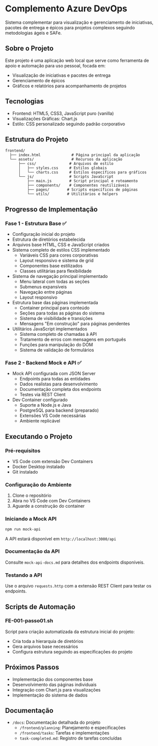 # Complemento Azure DevOps

Sistema complementar para visualização e gerenciamento de iniciativas, pacotes de entrega e épicos para projetos complexos seguindo metodologias ágeis e SAFe.

## Sobre o Projeto

Este projeto é uma aplicação web local que serve como ferramenta de apoio e automação para uso pessoal, focada em:
- Visualização de iniciativas e pacotes de entrega
- Gerenciamento de épicos
- Gráficos e relatórios para acompanhamento de projetos

## Tecnologias

- Frontend: HTML5, CSS3, JavaScript puro (vanilla)
- Visualizações Gráficas: Chart.js
- Estilo: CSS personalizado seguindo padrão corporativo

## Estrutura do Projeto

```
frontend/
  ├── index.html              # Página principal da aplicação
  └── assets/                 # Recursos da aplicação
      ├── css/               # Arquivos de estilo
      │   ├── styles.css     # Estilos globais
      │   └── charts.css     # Estilos específicos para gráficos
      └── js/                # Scripts JavaScript
          ├── main.js        # Script principal e roteamento
          ├── components/    # Componentes reutilizáveis
          ├── pages/        # Scripts específicos de páginas
          └── utils/        # Utilitários e helpers
```

## Progresso de Implementação

### Fase 1 - Estrutura Base ✅
- Configuração inicial do projeto
- Estrutura de diretórios estabelecida
- Arquivos base HTML, CSS e JavaScript criados
- Sistema completo de estilos CSS implementado
  - Variáveis CSS para cores corporativas
  - Layout responsivo e sistema de grid
  - Componentes base estilizados
  - Classes utilitárias para flexibilidade
- Sistema de navegação principal implementado
  - Menu lateral com todas as seções
  - Submenus expansíveis
  - Navegação entre páginas
  - Layout responsivo
- Estrutura base das páginas implementada
  - Container principal para conteúdo
  - Seções para todas as páginas do sistema
  - Sistema de visibilidade e transições
  - Mensagens "Em construção" para páginas pendentes
- Utilitários JavaScript implementados
  - Sistema completo de chamadas à API
  - Tratamento de erros com mensagens em português
  - Funções para manipulação do DOM
  - Sistema de validação de formulários

### Fase 2 - Backend Mock e API ✅
- Mock API configurada com JSON Server
  - Endpoints para todas as entidades
  - Dados realistas para desenvolvimento
  - Documentação completa dos endpoints
  - Testes via REST Client
- Dev Container configurado
  - Suporte a Node.js e Java
  - PostgreSQL para backend (preparado)
  - Extensões VS Code necessárias
  - Ambiente replicável

## Executando o Projeto

### Pré-requisitos
- VS Code com extensão Dev Containers
- Docker Desktop instalado
- Git instalado

### Configuração do Ambiente
1. Clone o repositório
2. Abra no VS Code com Dev Containers
3. Aguarde a construção do container

### Iniciando a Mock API
```bash
npm run mock-api
```

A API estará disponível em `http://localhost:3000/api`

### Documentação da API
Consulte `mock-api-docs.md` para detalhes dos endpoints disponíveis.

### Testando a API
Use o arquivo `requests.http` com a extensão REST Client para testar os endpoints.

## Scripts de Automação

### FE-001-passo01.sh
Script para criação automatizada da estrutura inicial do projeto:
- Cria toda a hierarquia de diretórios
- Gera arquivos base necessários
- Configura estrutura seguindo as especificações do projeto

## Próximos Passos

- Implementação dos componentes base
- Desenvolvimento das páginas individuais
- Integração com Chart.js para visualizações
- Implementação do sistema de dados

## Documentação

- `/docs`: Documentação detalhada do projeto
  - `/frontend/planning`: Planejamento e especificações
  - `/frontend/tasks`: Tarefas e implementações
  - `task-completed.md`: Registro de tarefas concluídas
